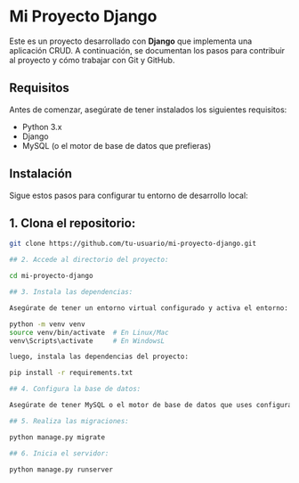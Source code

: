 # Mi Proyecto Django

Este es un proyecto desarrollado con **Django** que implementa una aplicación CRUD. A continuación, se documentan los pasos para contribuir al proyecto y cómo trabajar con Git y GitHub.

## Requisitos

Antes de comenzar, asegúrate de tener instalados los siguientes requisitos:

- Python 3.x
- Django
- MySQL (o el motor de base de datos que prefieras)

## Instalación

Sigue estos pasos para configurar tu entorno de desarrollo local:

## 1. **Clona el repositorio**:
   ```bash
   git clone https://github.com/tu-usuario/mi-proyecto-django.git

## 2. Accede al directorio del proyecto:

cd mi-proyecto-django

## 3. Instala las dependencias:

Asegúrate de tener un entorno virtual configurado y activa el entorno:

python -m venv venv
source venv/bin/activate  # En Linux/Mac
venv\Scripts\activate     # En WindowsL

luego, instala las dependencias del proyecto:

pip install -r requirements.txt

## 4. Configura la base de datos:

Asegúrate de tener MySQL o el motor de base de datos que uses configurado en tu máquina. Si usas MySQL, asegúrate de crear una base de datos llamada crud_db.

## 5. Realiza las migraciones:

python manage.py migrate

## 6. Inicia el servidor:

python manage.py runserver
